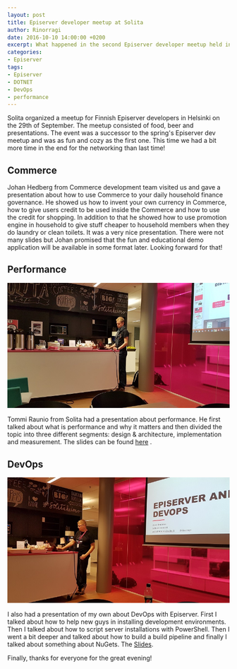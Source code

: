 ```yaml
---
layout: post
title: Episerver developer meetup at Solita
author: Rinorragi
date: 2016-10-10 14:00:00 +0200
excerpt: What happened in the second Episerver developer meetup held in Helsinki
categories: 
- Episerver
tags: 
- Episerver 
- DOTNET 
- DevOps
- performance
---
```

Solita organized a meetup for Finnish Episerver developers in Helsinki on the 29th of September. The meetup consisted of food, beer and presentations. The event was a successor to the spring's Episerver dev meetup and was as fun and cozy as the first one. This time we had a bit more time in the end for the networking than last time!

## Commerce

Johan Hedberg from Commerce development team visited us and gave a presentation about how to use Commerce to your daily household finance governance. He showed us how to invent your own currency in Commerce, how to give users credit to be used inside the Commerce and how to use the credit for shopping. In addition to that he showed how to use promotion engine in household to give stuff cheaper to household members when they do laundry or clean toilets. It was a very nice presentation. There were not many slides but Johan promised that the fun and educational demo application will be available in some format later. Looking forward for that! 

## Performance

![Tools](/img/episerver-meetup/tommi.jpg)

Tommi Raunio from Solita had a presentation about performance. He first talked about what is performance and why it matters and then divided the topic into three different segments: design & architecture, implementation and measurement. The slides can be found [here](http://www.slideshare.net/Solita_Oy/episerver-dev-meetup-performance-in-episerver-solutions-tommi-raunio-solita)
. 

## DevOps

![Tools](/img/episerver-meetup/joona.jpg)

I also had a presentation of my own about DevOps with Episerver. First I talked about how to help new guys in installing development environments. Then I talked about how to script server installations with PowerShell. Then I went a bit deeper and talked about how to build a build pipeline and finally I talked about something about NuGets. The [Slides](http://www.slideshare.net/Solita_Oy/epihelsinki-episerverdevops-joonaimmonen-solita).

Finally, thanks for everyone for the great evening! 
